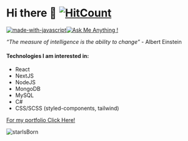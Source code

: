 # Hi there 👋  [![HitCount](http://hits.dwyl.com/JiiXaa/JiiXaa.svg?style=flat-square&show=unique)](http://hits.dwyl.com/JiiXaa/JiiXaa)
[![made-with-javascript](https://img.shields.io/badge/Since-2019-important.svg)](https://www.javascript.com)[![Ask Me Anything !](https://img.shields.io/badge/Ask%20me-anything-blue.svg)](https://google.com)



*“The measure of intelligence is the ability to change”* - Albert Einstein   

#### Technologies I am interested in:

- React 
- NextJS
- NodeJS
- MongoDB
- MySQL
- C#
- CSS/SCSS (styled-components, tailwind)

<a href="https://skill-showcase.vercel.app/" target="_blank">For my portfolio Click Here!</a>


![starIsBorn](https://user-images.githubusercontent.com/49583516/153925138-f50dde79-a997-4402-b4f5-8e1e1e659872.jpg) </p>
